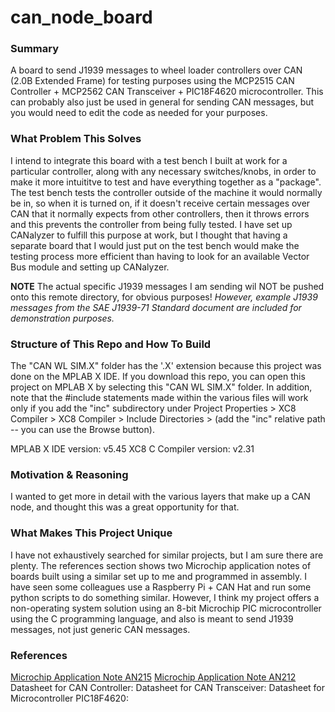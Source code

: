# can_node_board
### Summary
A board to send J1939 messages to wheel loader controllers over CAN (2.0B Extended Frame) for testing purposes using the MCP2515 CAN Controller + MCP2562 CAN Transceiver + PIC18F4620 microcontroller. This can probably also just be used in general for sending CAN messages, but you would need to edit the code as needed for your purposes.

### What Problem This Solves
I intend to integrate this board with a test bench I built at work for a particular controller, along with any necessary switches/knobs, in order to make it more intuititve to test and have everything together as a "package". The test bench tests the controller outside of the machine it would normally be in, so when it is turned on, if it doesn't receive certain messages over CAN that it normally expects from other controllers, then it throws errors and this prevents the controller from being fully tested. I have set up CANalyzer to fulfill this purpose at work, but I thought that having a separate board that I would just put on the test bench would make the testing process more efficient than having to look for an available Vector Bus module and setting up CANalyzer.

**NOTE** The actual specific J1939 messages I am sending wil NOT be pushed onto this remote directory, for obvious purposes! *However, example J1939 messages from the SAE J1939-71 Standard document are included for demonstration purposes.*

### Structure of This Repo and How To Build
The "CAN WL SIM.X" folder has the '.X' extension because this project was done on the MPLAB X IDE. If you download this repo, you can open this project on MPLAB X by selecting this "CAN WL SIM.X" folder. In addition, note that the #include statements made within the various files will work only if you add the "inc" subdirectory under Project Properties > XC8 Compiler > XC8 Compiler > Include Directories > (add the "inc" relative path -- you can use the Browse button).

MPLAB X IDE version: v5.45
XC8 C Compiler version: v2.31

### Motivation & Reasoning
I wanted to get more in detail with the various layers that make up a CAN node, and thought this was a great opportunity for that.

### What Makes This Project Unique
I have not exhaustively searched for similar projects, but I am sure there are plenty. The references section shows two Microchip application notes of boards built using a similar set up to me and programmed in assembly. I have seen some colleagues use a Raspberry Pi + CAN Hat and run some python scripts to do something similar. However, I think my project offers a non-operating system solution using an 8-bit Microchip PIC microcontroller using the C programming language, and also is meant to send J1939 messages, not just generic CAN messages.

### References
[Microchip Application Note AN215](https://ww1.microchip.com/downloads/en/AppNotes/00215c.pdf)
[Microchip Application Note AN212](https://ww1.microchip.com/downloads/en/AppNotes/00212c.pdf)
Datasheet for CAN Controller:
Datasheet for CAN Transceiver:
Datasheet for Microcontroller PIC18F4620: 